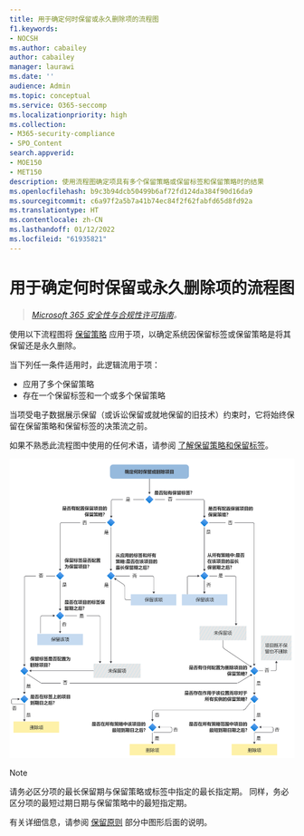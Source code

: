 ```yaml
---
title: 用于确定何时保留或永久删除项的流程图
f1.keywords:
- NOCSH
ms.author: cabailey
author: cabailey
manager: laurawi
ms.date: ''
audience: Admin
ms.topic: conceptual
ms.service: O365-seccomp
ms.localizationpriority: high
ms.collection:
- M365-security-compliance
- SPO_Content
search.appverid:
- MOE150
- MET150
description: 使用流程图确定项具有多个保留策略或保留标签和保留策略时的结果
ms.openlocfilehash: b9c3b94dcb50499b6af72fd124da384f90d16da9
ms.sourcegitcommit: c6a97f2a5b7a41b74ec84f2f62fabfd65d8fd92a
ms.translationtype: HT
ms.contentlocale: zh-CN
ms.lasthandoff: 01/12/2022
ms.locfileid: "61935821"
---
```

# <a name="flowchart-to-determine-when-an-item-will-be-retained-or-permanently-deleted"></a>用于确定何时保留或永久删除项的流程图

>*[Microsoft 365 安全性与合规性许可指南](/office365/servicedescriptions/microsoft-365-service-descriptions/microsoft-365-tenantlevel-services-licensing-guidance/microsoft-365-security-compliance-licensing-guidance)。*

使用以下流程图将 [保留策略](retention.md#the-principles-of-retention-or-what-takes-precedence) 应用于项，以确定系统因保留标签或保留策略是将其保留还是永久删除。

当下列任一条件适用时，此逻辑流用于项：

- 应用了多个保留策略
- 存在一个保留标签和一个或多个保留策略

当项受电子数据展示保留（或诉讼保留或就地保留的旧技术）约束时，它将始终保留在保留策略和保留标签的决策流之前。

如果不熟悉此流程图中使用的任何术语，请参阅 [了解保留策略和保留标签](retention.md)。


   ![用于确定何时保留或永久删除项的流程图。](../media/retention-flowchart.svg)

> [!NOTE]
> 请务必区分项的最长保留期与保留策略或标签中指定的最长指定期。 同样，务必区分项的最短过期日期与保留策略中的最短指定期。
> 
> 有关详细信息，请参阅 [保留原则](retention.md#the-principles-of-retention-or-what-takes-precedence) 部分中图形后面的说明。
